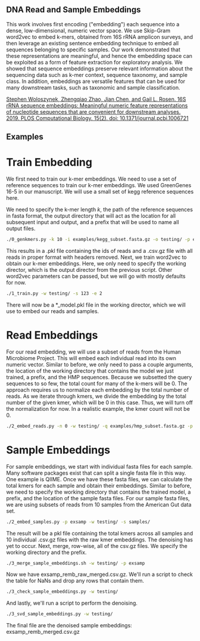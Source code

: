 ## DNA Read and Sample Embeddings

This work involves first encoding ("embedding") each sequence into a dense, 
low-dimensional, numeric vector space. We use Skip-Gram word2vec to embed 
k-mers, obtained from 16S rRNA amplicon surveys, and then leverage an 
existing sentence embedding technique to embed all sequences belonging to 
specific samples. Our work demonstrated that these representations are 
meaningful, and hence the embedding space can be exploited as a form of 
feature extraction for exploratory analysis. We showed that sequence 
embeddings preserve relevant information about the sequencing data such as 
k-mer context, sequence taxonomy, and sample class. In addition, embeddings 
are versatile features that can be used for many downstream tasks, such as 
taxonomic and sample classification. 

[Stephen Woloszynek, Zhengqiao Zhao, Jian Chen, and Gail L. Rosen. 16S rRNA 
sequence embeddings: Meaningful numeric feature representations of 
nucleotide sequences that are convenient for downstream analyses. 2019. PLOS
Computational Biology. 15(2). doi: 10.1371/journal.pcbi.1006721](https://doi.org/10.1371/journal.pcbi.1006721)

## Examples

# Train Embedding 

We first need to train our k-mer embeddings. We need to use a set of
reference sequences to train our k-mer embeddings. We used GreenGenes 16-5
in our manuscript. We will use a small set of kegg reference sequences 
here.

We need to specify the k-mer length *k*, the path of the reference 
sequences in fasta format, the output directory that will act as the location
for all subsequent input and output, and a prefix that will be used to name
all output files.

```bash
./0_genkmers.py -k 10 -i examples/kegg_subset.fasta.gz -o testing/ -p ex
```

This results in a .pkl file containing the ids of reads and a .csv.gz file
with all reads in proper format with headers removed. Next, we train
word2vec to obtain our k-mer embeddings. Here, we only need to specify the
working director, which is the output director from the previous script.
Other word2vec parameters can be passed, but we will go with mostly defaults
for now.

```bash
./1_train.py -w testing/ -s 123 -e 2
```

There will now be a \*\_model.pkl file in the working director, which we
will use to embed our reads and samples.

# Read Embeddings

For our read embedding, we will use a subset of reads from the Human
Microbiome Project. This will embed each individual read into its own
numeric vector. Similar to before, we only need to pass a couple arguments,
the location of the working directory that contains the model we just 
trained, a prefix, and the HMP sequences. Because we subsetted the query
sequences to so few, the total count for many of the k-mers will be 0. The
approach requires us to normalize each embedding by the total number of
reads. As we iterate through kmers, we divide the embedding by the total
number of the given kmer, which will be 0 in this case. Thus, we will
turn off the normalization for now. In a realistic example, the kmer count
will not be 0.

```bash
./2_embed_reads.py -n 0 -w testing/ -q examples/hmp_subset.fasta.gz -p exread
```

# Sample Embeddings

For sample embeddings, we start with individual fasta files for each
sample. Many software packages exist that can split a single fasta file in
this way. One example is QIIME. Once we have these fasta files, we can 
calculate the total kmers for each sample and obtain their embeddings.
Similar to before, we need to specify the working directory that contains 
the trained model, a prefix, and the location of the sample fasta files.
For our sample fasta files, we are using subsets of reads from 10 samples
from the American Gut data set.

```bash
./2_embed_samples.py -p exsamp -w testing/ -s samples/
```

The result will be a pkl file containing the total kmers across all
samples and 10 individual .csv.gz files with the raw kmer embeddings.
The denoising has yet to occur. Next, merge, row-wise, all of the csv.gz
files. We specify the working directory and the prefix.

```bash
./3_merge_sample_embeddings.sh -w testing/ -p exsamp
```

Now we have exsamp\_remb\_raw\_merged.csv.gz. We'll run a script to
check the table for NaNs and drop any rows that contain them.

```bash
./3_check_sample_embeddings.py -w testing/
```

And lastly, we'll run a script to perform the denoising.

```bash
./3_svd_sample_embeddings.py -w testing/
```

The final file are the denoised sample embeddings: 
exsamp\_remb\_merged.csv.gz
